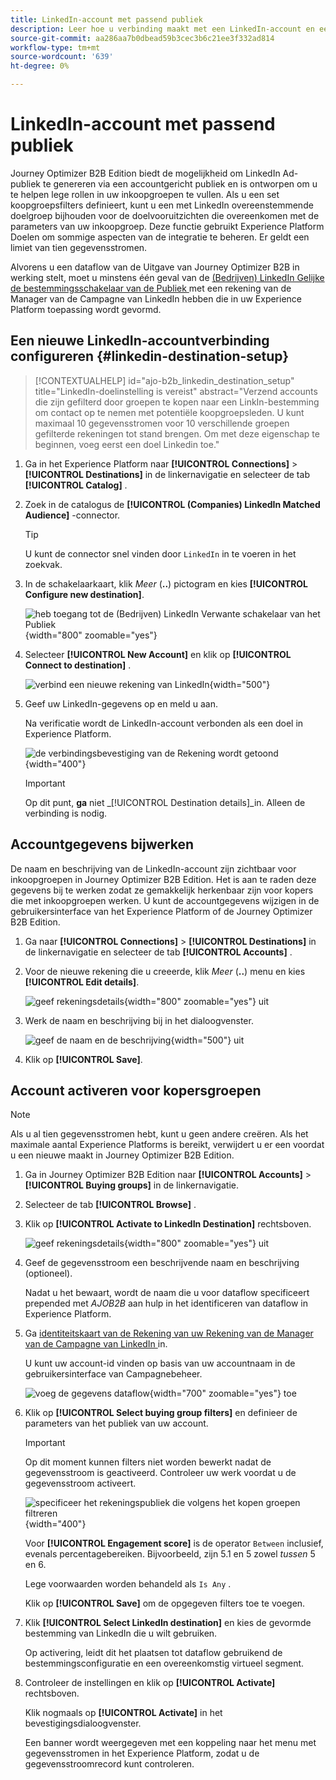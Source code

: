 ```yaml
---
title: LinkedIn-account met passend publiek
description: Leer hoe u verbinding maakt met een LinkedIn-account en een gegevensstroom activeert voor inkoopgroepen.
source-git-commit: aa286aa7b0dbead59b3cec3b6c21ee3f332ad814
workflow-type: tm+mt
source-wordcount: '639'
ht-degree: 0%

---
```


# LinkedIn-account met passend publiek

Journey Optimizer B2B Edition biedt de mogelijkheid om LinkedIn Ad-publiek te genereren via een accountgericht publiek en is ontworpen om u te helpen lege rollen in uw inkoopgroepen te vullen. Als u een set koopgroepsfilters definieert, kunt u een met LinkedIn overeenstemmende doelgroep bijhouden voor de doelvooruitzichten die overeenkomen met de parameters van uw inkoopgroep. Deze functie gebruikt Experience Platform Doelen om sommige aspecten van de integratie te beheren. Er geldt een limiet van tien gegevensstromen.

Alvorens u een dataflow van de Uitgave van Journey Optimizer B2B in werking stelt, moet u minstens één geval van de [ (Bedrijven) LinkedIn Gelijke de bestemmingsschakelaar van de Publiek ](https://experienceleague.adobe.com/en/docs/experience-platform/destinations/catalog/social/linkedin#connect) met een rekening van de Manager van de Campagne van LinkedIn hebben die in uw Experience Platform toepassing wordt gevormd.

## Een nieuwe LinkedIn-accountverbinding configureren {#linkedin-destination-setup}

>[!CONTEXTUALHELP]
>id="ajo-b2b_linkedin_destination_setup"
>title="LinkedIn-doelinstelling is vereist"
>abstract="Verzend accounts die zijn gefilterd door groepen te kopen naar een LinkIn-bestemming om contact op te nemen met potentiële koopgroepsleden. U kunt maximaal 10 gegevensstromen voor 10 verschillende groepen gefilterde rekeningen tot stand brengen. Om met deze eigenschap te beginnen, voeg eerst een doel Linkedin toe."

1. Ga in het Experience Platform naar **[!UICONTROL Connections]** > **[!UICONTROL Destinations]** in de linkernavigatie en selecteer de tab **[!UICONTROL Catalog]** .

1. Zoek in de catalogus de **[!UICONTROL (Companies) LinkedIn Matched Audience]** -connector.

   >[!TIP]
   >
   >U kunt de connector snel vinden door `LinkedIn` in te voeren in het zoekvak.

1. In de schakelaarkaart, klik _Meer_ (**..**) pictogram en kies **[!UICONTROL Configure new destination]**.

   ![ heb toegang tot de (Bedrijven) LinkedIn Verwante schakelaar van het Publiek ](./assets/aep-destinations-catalog-linkedin.png){width="800" zoomable="yes"}

1. Selecteer **[!UICONTROL New Account]** en klik op **[!UICONTROL Connect to destination]** .

   ![ verbind een nieuwe rekening van LinkedIn ](./assets/aep-destinations-catalog-linkedin-new-account.png){width="500"}

1. Geef uw LinkedIn-gegevens op en meld u aan.

   Na verificatie wordt de LinkedIn-account verbonden als een doel in Experience Platform.

   ![ de verbindingsbevestiging van de Rekening wordt getoond ](./assets/aep-destinations-catalog-linkedin-connected.png){width="400"}

   >[!IMPORTANT]
   >
   >Op dit punt, **ga** niet _[!UICONTROL Destination details]_in. Alleen de verbinding is nodig.

## Accountgegevens bijwerken

De naam en beschrijving van de LinkedIn-account zijn zichtbaar voor inkoopgroepen in Journey Optimizer B2B Edition. Het is aan te raden deze gegevens bij te werken zodat ze gemakkelijk herkenbaar zijn voor kopers die met inkoopgroepen werken. U kunt de accountgegevens wijzigen in de gebruikersinterface van het Experience Platform of de Journey Optimizer B2B Edition.

1. Ga naar **[!UICONTROL Connections]** > **[!UICONTROL Destinations]** in de linkernavigatie en selecteer de tab **[!UICONTROL Accounts]** .

1. Voor de nieuwe rekening die u creeerde, klik _Meer_ (**..**) menu en kies **[!UICONTROL Edit details]**.

   ![ geef rekeningsdetails ](./assets/aep-destinations-accounts-edit-details.png){width="800" zoomable="yes"} uit

1. Werk de naam en beschrijving bij in het dialoogvenster.

   ![ geef de naam en de beschrijving ](./assets/destinations-linkedin-account-edit-details-dialog.png){width="500"} uit

1. Klik op **[!UICONTROL Save]**.

## Account activeren voor kopersgroepen

>[!NOTE]
>
>Als u al tien gegevensstromen hebt, kunt u geen andere creëren. Als het maximale aantal Experience Platforms is bereikt, verwijdert u er een voordat u een nieuwe maakt in Journey Optimizer B2B Edition.

1. Ga in Journey Optimizer B2B Edition naar **[!UICONTROL Accounts]** > **[!UICONTROL Buying groups]** in de linkernavigatie.

1. Selecteer de tab **[!UICONTROL Browse]** .

1. Klik op **[!UICONTROL Activate to LinkedIn Destination]** rechtsboven.

   ![ geef rekeningsdetails ](./assets/activate-linkedin-destination.png){width="800" zoomable="yes"} uit

1. Geef de gegevensstroom een beschrijvende naam en beschrijving (optioneel).

   Nadat u het bewaart, wordt de naam die u voor dataflow specificeert prepended met _AJOB2B_ aan hulp in het identificeren van dataflow in Experience Platform.

1. Ga [ identiteitskaart van de Rekening van uw Rekening van de Manager van de Campagne van LinkedIn ](https://www.linkedin.com/help/lms/answer/a424270) in.

   U kunt uw account-id vinden op basis van uw accountnaam in de gebruikersinterface van Campagnebeheer.

   ![ voeg de gegevens dataflow ](./assets/destinations-linkedin-activate-details.png){width="700" zoomable="yes"} toe

1. Klik op **[!UICONTROL Select buying group filters]** en definieer de parameters van het publiek van uw account.

   >[!IMPORTANT]
   >
   >Op dit moment kunnen filters niet worden bewerkt nadat de gegevensstroom is geactiveerd. Controleer uw werk voordat u de gegevensstroom activeert.

   ![ specificeer het rekeningspubliek die volgens het kopen groepen filtreren ](./assets/destinations-linkedin-activate-buying-group-filters.png){width="400"}

   Voor **[!UICONTROL Engagement score]** is de operator `Between` inclusief, evenals percentagebereiken. Bijvoorbeeld, zijn 5.1 en 5 zowel _tussen_ 5 en 6.

   Lege voorwaarden worden behandeld als `Is Any` .

   Klik op **[!UICONTROL Save]** om de opgegeven filters toe te voegen.

1. Klik **[!UICONTROL Select LinkedIn destination]** en kies de gevormde bestemming van LinkedIn die u wilt gebruiken.

   Op activering, leidt dit het plaatsen tot dataflow gebruikend de bestemmingsconfiguratie en een overeenkomstig virtueel segment.

1. Controleer de instellingen en klik op **[!UICONTROL Activate]** rechtsboven.

   Klik nogmaals op **[!UICONTROL Activate]** in het bevestigingsdialoogvenster.

   Een banner wordt weergegeven met een koppeling naar het menu met gegevensstromen in het Experience Platform, zodat u de gegevensstroomrecord kunt controleren.
